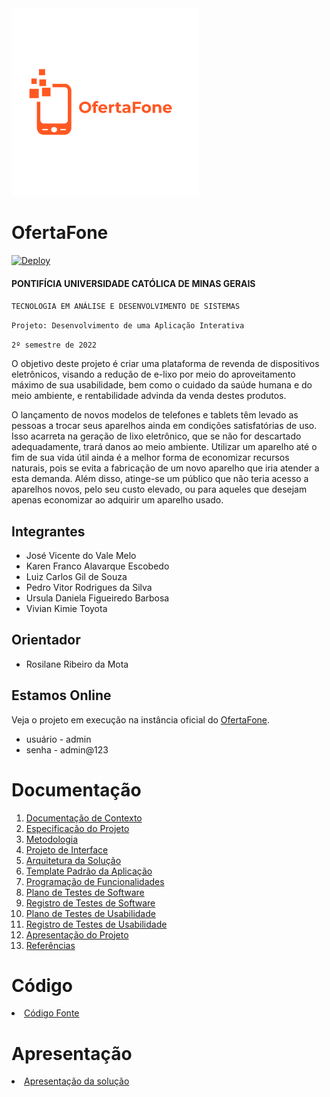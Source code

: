 
<img src="docs/img/LogoProject/SGN_09_05_2022_1662421850206.png" width="300" >

# OfertaFone

[![Deploy](https://github.com/ICEI-PUC-Minas-PMV-ADS/oferta_fone/actions/workflows/ofertafone.yml/badge.svg)](https://github.com/ICEI-PUC-Minas-PMV-ADS/oferta_fone/actions/workflows/ofertafone.yml)
#### PONTIFÍCIA UNIVERSIDADE CATÓLICA DE MINAS GERAIS

`TECNOLOGIA EM ANÁLISE E DESENVOLVIMENTO DE SISTEMAS`

`Projeto: Desenvolvimento de uma Aplicação Interativa`

`2º semestre de 2022`

O objetivo deste projeto é criar uma plataforma de revenda de dispositivos eletrônicos, visando a redução de e-lixo por meio do aproveitamento máximo de sua usabilidade, bem como o cuidado da saúde humana e do meio ambiente, e rentabilidade advinda da venda destes produtos.

O lançamento de novos modelos de telefones e tablets têm levado as pessoas a trocar seus aparelhos ainda em condições satisfatórias de uso. Isso acarreta na geração de lixo eletrônico, que se não for descartado adequadamente, trará danos ao meio ambiente. Utilizar um aparelho até o fim de sua vida útil ainda é a melhor forma de economizar recursos naturais, pois se evita a fabricação de um novo aparelho que iria atender a esta demanda. Além disso, atinge-se um público que não teria acesso a aparelhos novos, pelo seu custo elevado, ou para aqueles que desejam apenas economizar ao adquirir um aparelho usado.

## Integrantes

* José Vicente do Vale Melo
* Karen Franco Alavarque Escobedo
* Luiz Carlos Gil de Souza
* Pedro Vitor Rodrigues da Silva
* Ursula Daniela Figueiredo Barbosa
* Vivian Kimie Toyota

## Orientador

* Rosilane Ribeiro da Mota

## Estamos Online

Veja o projeto em execução na instância oficial do <a href="https://ofertafone.azurewebsites.net/" target="_blank">OfertaFone</a>.

* usuário - admin
* senha - admin@123

# Documentação

<ol>
<li><a href="docs/01-Documentação de Contexto.md"> Documentação de Contexto</a></li>
<li><a href="docs/02-Especificação do Projeto.md"> Especificação do Projeto</a></li>
<li><a href="docs/03-Metodologia.md"> Metodologia</a></li>
<li><a href="docs/04-Projeto de Interface.md"> Projeto de Interface</a></li>
<li><a href="docs/05-Arquitetura da Solução.md"> Arquitetura da Solução</a></li>
<li><a href="docs/06-Template Padrão da Aplicação.md"> Template Padrão da Aplicação</a></li>
<li><a href="docs/07-Programação de Funcionalidades.md"> Programação de Funcionalidades</a></li>
<li><a href="docs/08-Plano de Testes de Software.md"> Plano de Testes de Software</a></li>
<li><a href="docs/09-Registro de Testes de Software.md"> Registro de Testes de Software</a></li>
<li><a href="docs/10-Plano de Testes de Usabilidade.md"> Plano de Testes de Usabilidade</a></li>
<li><a href="docs/11-Registro de Testes de Usabilidade.md"> Registro de Testes de Usabilidade</a></li>
<li><a href="docs/12-Apresentação do Projeto.md"> Apresentação do Projeto</a></li>
<li><a href="docs/13-Referências.md"> Referências</a></li>
</ol>

# Código

<li><a href="src/README.md"> Código Fonte</a></li>

# Apresentação

<li><a href="presentation/README.md"> Apresentação da solução</a></li>
